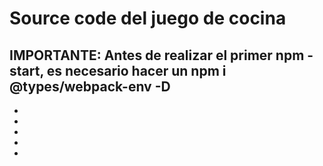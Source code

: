 # Source code del juego de cocina

## IMPORTANTE: Antes de realizar el primer npm -start, es necesario hacer un npm i @types/webpack-env -D
-
-
-
-
-
